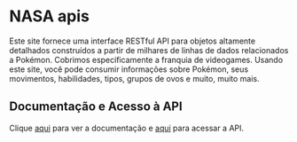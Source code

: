 # NASA apis

Este site fornece uma interface RESTful API para objetos altamente detalhados construídos a partir de milhares de linhas de dados relacionados a Pokémon. Cobrimos especificamente a franquia de videogames. Usando este site, você pode consumir informações sobre Pokémon, seus movimentos, habilidades, tipos, grupos de ovos e muito, muito mais.

## Documentação e Acesso à API

Clique [aqui](https://api.nasa.gov) para ver a documentação e [aqui](https://api.nasa.gov) para acessar a API.